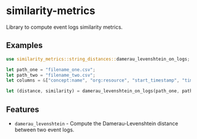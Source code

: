 # similarity-metrics

Library to compute event logs similarity metrics.

## Examples

```rust
use similarity_metrics::string_distances::damerau_levenshtein_on_logs;

let path_one = "filename_one.csv";
let path_two = "filename_two.csv";
let columns = &["concept:name", "org:resource", "start_timestamp", "time:timestamp"];

let (distance, similarity) = damerau_levenshtein_on_logs(path_one, path_two, columns);
```

## Features

* `damerau_levenshtein` - Compute the Damerau-Levenshtein distance between two event logs.
